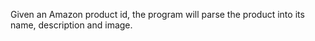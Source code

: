 Given an Amazon product id, the program will parse the product into its name, description and image.
